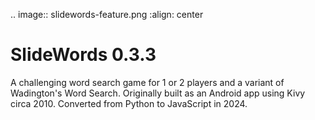.. image:: slidewords-feature.png
   :align: center

SlideWords 0.3.3
================

A challenging word search game for 1 or 2 players and a variant of Wadington's Word Search. 
Originally built as an Android app using Kivy circa 2010. Converted from Python to JavaScript in 2024.

